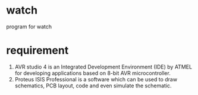 # watch
program for watch
# requirement 
1. AVR studio 4 is an Integrated Development Environment (IDE) by ATMEL for developing applications based on 8-bit AVR microcontroller.
2. Proteus ISIS Professional is a software which can be used to draw schematics, PCB layout, code and even simulate the schematic.
